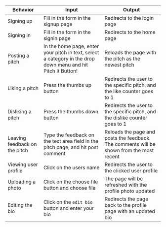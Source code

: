 | Behavior            | Input                         | Output                        | 
| ------------------- | ----------------------------- | ----------------------------- |
| Signing up | Fill in the form in the signup page | Redirects to the login page |
| Signing in | Fill in the form in the signin page | Redirects to the home page |
| Posting a pitch | In the home page, enter your pitch in text, select a category in the drop down menu and hit Pitch It Button! | Reloads the page with the pitch as the newest pitch |
| Liking a pitch | Press the thumbs up button | Redirects the user to the specific pitch, and the like counter goes to 1 |
| Disliking a pitch | Press the thumbs down button | Redirects the user to the specific pitch, and the dislike counter goes to 1 |
| Leaving feedback on the pitch | Type the feedback on the text area field in the pitch page, and hit post comment | Reloads the page and posts the feedback. The comments will be shown from the most recent |
| Viewing user profile | Click on the users name | Redirects the user to the clicked user profile |
| Uploading a photo | Click on the choose file button and choose file | The page will be refreshed with the profile photo updated |
| Editing the bio | Click on the ```edit bio``` button and enter your bio  | Redirects the page back to the profile page with an updated bio |